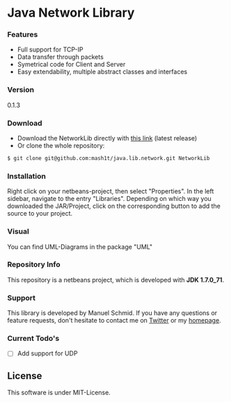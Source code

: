 # Java Network Library

### Features
- Full support for TCP-IP
- Data transfer through packets
- Symetrical code for Client and Server
- Easy extendability, multiple abstract classes and interfaces

### Version
0.1.3

### Download
- Download the NetworkLib directly with [this link] (latest release)
- Or clone the whole repository:
```sh
$ git clone git@github.com:mash1t/java.lib.network.git NetworkLib
```

### Installation
Right click on your netbeans-project, then select "Properties". In the left sidebar, navigate to the entry "Libraries". Depending on which way you downloaded the JAR/Project, click on the corresponding button to add the source to your project.

### Visual
You can find UML-Diagrams in the package "UML"

### Repository Info
This repository is a netbeans project, which is developed with **JDK 1.7.0_71**.

### Support
This library is developed by Manuel Schmid.
If you have any questions or feature requests, don't hesitate to contact me on [Twitter] or my [homepage].

### Current Todo's

 - [ ] Add support for UDP

License
----
This software is under MIT-License.

[this link]:https://github.com/mash1t/java.lib.network/raw/0.1.1/NetworkLib/dist/NetworkLib.jar
[homepage]:http://mash1t.de/
[Twitter]:https://twitter.com/mash1t